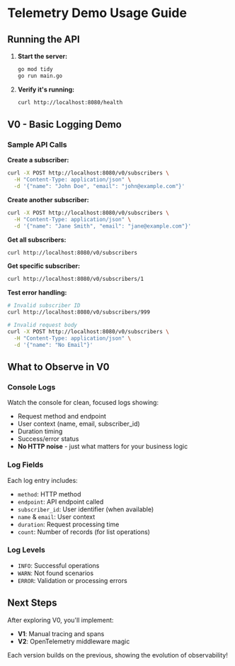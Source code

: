 # Telemetry Demo Usage Guide

## Running the API

1. **Start the server:**
   ```bash
   go mod tidy
   go run main.go
   ```

2. **Verify it's running:**
   ```bash
   curl http://localhost:8080/health
   ```

## V0 - Basic Logging Demo

### Sample API Calls

**Create a subscriber:**
```bash
curl -X POST http://localhost:8080/v0/subscribers \
  -H "Content-Type: application/json" \
  -d '{"name": "John Doe", "email": "john@example.com"}'
```

**Create another subscriber:**
```bash
curl -X POST http://localhost:8080/v0/subscribers \
  -H "Content-Type: application/json" \
  -d '{"name": "Jane Smith", "email": "jane@example.com"}'
```

**Get all subscribers:**
```bash
curl http://localhost:8080/v0/subscribers
```

**Get specific subscriber:**
```bash
curl http://localhost:8080/v0/subscribers/1
```

**Test error handling:**
```bash
# Invalid subscriber ID
curl http://localhost:8080/v0/subscribers/999

# Invalid request body
curl -X POST http://localhost:8080/v0/subscribers \
  -H "Content-Type: application/json" \
  -d '{"name": "No Email"}'
```

## What to Observe in V0

### Console Logs
Watch the console for clean, focused logs showing:
- Request method and endpoint
- User context (name, email, subscriber_id)
- Duration timing
- Success/error status
- **No HTTP noise** - just what matters for your business logic

### Log Fields
Each log entry includes:
- `method`: HTTP method
- `endpoint`: API endpoint called
- `subscriber_id`: User identifier (when available)
- `name` & `email`: User context
- `duration`: Request processing time
- `count`: Number of records (for list operations)

### Log Levels
- `INFO`: Successful operations
- `WARN`: Not found scenarios
- `ERROR`: Validation or processing errors

## Next Steps

After exploring V0, you'll implement:
- **V1**: Manual tracing and spans
- **V2**: OpenTelemetry middleware magic

Each version builds on the previous, showing the evolution of observability!